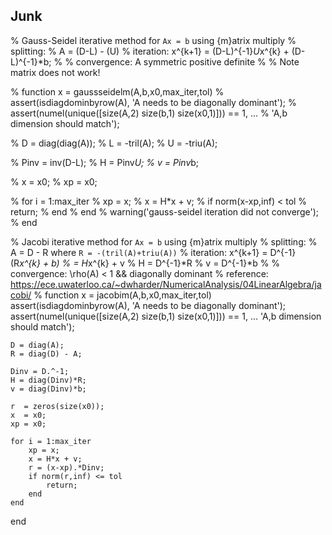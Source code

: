 

## Junk 

% Gauss-Seidel iterative method for `Ax = b` using {m}atrix multiply
%       splitting:
%           A = (D-L) - (U)
%       iteration:      x^{k+1} = (D-L)^{-1}*U*x^{k} + (D-L)^{-1}*b;
%
%       convergence: A symmetric positive definite
%
% Note matrix does not work!

% function x = gaussseidelm(A,b,x0,max_iter,tol)
%     assert(isdiagdominbyrow(A), 'A needs to be diagonally dominant');
%     assert(numel(unique([size(A,2) size(b,1) size(x0,1)])) == 1, ...
%         'A,b dimension should match');

%     D = diag(diag(A));
%     L = -tril(A);
%     U = -triu(A);

%     Pinv = inv(D-L);
%     H = Pinv*U;
%     v = Pinv*b;

%     x  = x0;
%     xp = x0;

%     for i = 1:max_iter
%         xp = x;
%         x = H*x + v;
%         if norm(x-xp,inf) < tol
%             return;
%         end
%     end
%     warning('gauss-seidel iteration did not converge');
% end




% Jacobi iterative method for `Ax = b` using {m}atrix multiply
%       splitting:
%           A = D - R       where `R = -(tril(A)+triu(A))`
%       iteration:      x^{k+1} = D^{-1} (R*x^{k} + b)
%                               = H*x^{k} + v
%           H = D^{-1}*R
%           v = D^{-1}*b
%
%       convergence: \rho(A) < 1 && diagonally dominant
%       reference: https://ece.uwaterloo.ca/~dwharder/NumericalAnalysis/04LinearAlgebra/jacobi/
%
function x = jacobim(A,b,x0,max_iter,tol)
    assert(isdiagdominbyrow(A), 'A needs to be diagonally dominant');
    assert(numel(unique([size(A,2) size(b,1) size(x0,1)])) == 1, ...
        'A,b dimension should match');

    D = diag(A);
    R = diag(D) - A;

    Dinv = D.^-1;
    H = diag(Dinv)*R;
    v = diag(Dinv)*b;

    r  = zeros(size(x0));
    x  = x0;
    xp = x0;

    for i = 1:max_iter
        xp = x;
        x = H*x + v;
        r = (x-xp).*Dinv;
        if norm(r,inf) <= tol
            return;
        end
    end
end

